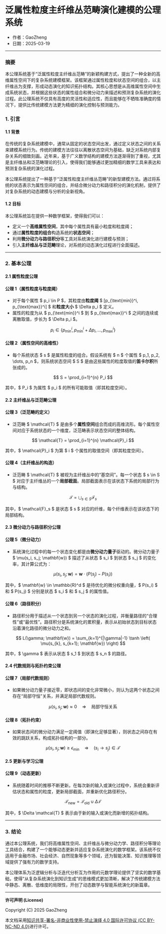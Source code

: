 # **泛属性粒度主纤维丛范畴演化建模的公理系统**

- 作者：GaoZheng
- 日期：2025-03-19

---

### 摘要

本公理系统基于“泛属性粒度主纤维丛范畴”的新颖构建方式，提出了一种全新的高维属性空间下的复杂系统建模框架。该框架通过属性粒度和状态空间的组合，以主纤维丛为支撑，形成动态演化的知识拓扑结构。其核心思想是从高维属性空间中生成系统状态，并根据这些状态的属性组合和微分动力来描述和预测复杂系统的演化过程。此公理系统不仅具有高度的灵活性和适应性，而且能够在不牺牲准确度的情况下，提供比传统建模方法更为精细的演化控制与预测能力。

### 1. 引言

#### 1.1 背景

在传统的复杂系统建模中，通常从固定的状态空间出发，通过定义状态之间的关系来建模系统行为。传统的建模方法往往以离散状态空间为基础，缺乏对系统内部复杂关系的细致刻画。近年来，基于广义数学结构的建模方法逐渐得到了重视，尤其是主纤维丛和泛范畴理论的引入，使得我们能够通过更加精细的数学工具来表达和预测复杂系统的演化过程。

本公理系统提出了一种基于“泛属性粒度主纤维丛范畴”的新型建模方法。通过将系统的状态表示为属性空间的组合，并结合微分动力和路径积分的演化机制，提供了对复杂系统的动态建模与分析的全新视角。

#### 1.2 目标

本公理系统旨在提供一种数学框架，使得我们可以：

- 定义一个**高维属性空间**，其中每个属性具有最小粒度和粒度阈；
- 通过**属性粒度的组合**构造系统的**状态空间**；
- 利用**微分动力与路径积分**等工具对系统演化进行建模与预测；
- 引入**主纤维丛与泛范畴**理论，对系统的动态演化过程进行全面描述。

---

### 2. 基本公理

#### 2.1 属性粒度公理

#### 公理 1（属性粒度与粒度阈）

- 对于每个属性 $ p_i \in P $，其粒度由**粒度阈** $ [p_{\text{min}}^i, p_{\text{max}}^i] $ 和**粒度大小** $ \Delta p_i $ 定义。
- 属性的粒度为从 $ p_{\text{min}}^i $ 到 $ p_{\text{max}}^i $ 之间的连续或离散取值，步长为 $ \Delta p_i $。

$$
p_i \in \{ p_{\text{min}}^i, p_{\text{min}}^i + \Delta p_i, \dots, p_{\text{max}}^i \}
$$

#### 公理 2（属性空间的高维性）

- 每个系统状态 $ s $ 是属性粒度的组合。假设系统有 $ n $ 个属性 $ p_1, p_2, \dots, p_n $，则系统状态空间 $ S $ 是由这些属性的粒度取值的**笛卡尔积**所张成的。

$$
S = \prod_{i=1}^{n} P_i
$$

其中，$ P_i $ 为属性 $ p_i $ 的所有可能取值（即其粒度空间）。

#### 2.2 主纤维丛与泛范畴公理

#### 公理 3（泛范畴的定义）

- 泛范畴 $ \mathcal{T} $ 是由多个**属性空间**组合而成的高维流形。每个属性空间对应于系统状态的一个维度，泛范畴表示状态空间的整体结构。

$$
\mathcal{T} = \prod_{i=1}^{n} \mathcal{P}_i
$$

其中，$ \mathcal{P}_i $ 为第 $ i $ 个属性的取值空间（即其粒度空间）。

#### 公理 4（主纤维丛的构造）

- 泛范畴 $ \mathcal{T} $ 被视为主纤维丛中的“基空间”。每一个状态 $ s \in S $ 对应于主纤维丛的一个**局部截面**。局部截面表示在该状态下系统的局部行为与结构。

$$
\mathcal{T} = \bigcup_{s \in S} \mathcal{F}_s
$$

其中，$ \mathcal{F}_s $ 是状态 $ s $ 对应的纤维，每个纤维表示在该状态下的局部结构。

#### 2.3 微分动力与路径积分公理

#### 公理 5（微分动力）

- 系统演化过程中的每一个状态变化都是由**微分动力量子**驱动的。微分动力量子 $ \mu(s_i, s_j; \mathbf{w}) $ 描述了从状态 $ s_i $ 到状态 $ s_j $ 的变化率，其计算公式为：

$$
\mu(s_i, s_j; \mathbf{w}) = \mathbf{w} \cdot (P(s_j) - P(s_i))
$$

其中，$ \mathbf{w} \in \mathbb{R}^d $ 是待优化的微分权重向量，$ P(s_i) $ 和 $ P(s_j) $ 分别是状态 $ s_i $ 和 $ s_j $ 的属性值。

#### 公理 6（路径积分）

- 路径积分用于描述从一个状态到另一个状态的演化过程，并衡量路径的“合理性”或“最优性”。路径积分是系统演化的累积量，表示从初始状态到目标状态沿着演化路径的微分动力之和。

$$
L(\gamma; \mathbf{w}) = \sum_{k=1}^{|\gamma|-1} \tanh \left( \mu(s_{k}, s_{k+1}; \mathbf{w}) \right)
$$

其中，$ \gamma $ 表示从状态 $ s_1 $ 到状态 $ s_n $ 的路径。

#### 2.4 代数规则与拓扑约束公理

#### 公理 7（局部代数规则）

- 如果微分动力量子接近零，即状态间的变化非常微小，则认为这两个状态之间存在“局部守恒”关系，并满足局部代数规则。

$$
\mu(s_i, s_j; \mathbf{w}) \approx 0 \quad \Rightarrow \quad \text{局部守恒关系}
$$

#### 公理 8（拓扑约束）

- 如果状态间的微分动力满足一定阈值（即演化足够显著），则状态之间存在有效的跳跃关系，构成拓扑结构的一部分。

$$
\mu(s_i, s_j; \mathbf{w}) \geq \epsilon_{\text{min}} \quad \Rightarrow \quad (s_i \to s_j) \in \mathcal{T}
$$

#### 2.5 更新与学习公理

#### 公理 9（动态更新）

- 系统随着时间的推移不断更新。在每次新的输入或演化过程中，系统会重新评估状态和属性的粒度，更新局部截面，并重新优化路径积分。

$$
\mathcal{T}_{\text{new}} = \mathcal{T}_{\text{old}} \cup \Delta \mathcal{T}
$$

其中，$ \Delta \mathcal{T} $ 表示由于新的输入或演化而新增的拓扑结构。

---

### 3. 结论

通过本公理系统，我们将高维属性空间、主纤维丛与微分动力学、路径积分等理论工具结合，构建了一个能够动态更新并适应复杂系统演化的数学框架。该系统不仅适用于金融市场、社会经济、自然现象等多个领域，还为智能决策、知识推理等领域提供了强有力的数学支持。

本公理体系为泛逻辑分析与泛迭代分析互为作用的元数学理论提供了坚实的数学基础，使得“从复杂系统演化到知识生成”的思维模式更加清晰，解决了传统建模方法中静态、离散、低维度的局限性，开创了动态数学与智能系统演化的新篇章。

---

**许可声明 (License)**

Copyright (C) 2025 GaoZheng 

本文档采用[知识共享-署名-非商业性使用-禁止演绎 4.0 国际许可协议 (CC BY-NC-ND 4.0)](https://creativecommons.org/licenses/by-nc-nd/4.0/deed.zh-Hans)进行许可。
